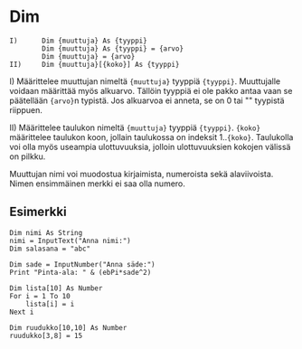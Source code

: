 <!--structure-->
Dim
===

```eppabasic
I)      Dim {muuttuja} As {tyyppi}
        Dim {muuttuja} As {tyyppi} = {arvo}
        Dim {muuttuja} = {arvo}
II)     Dim {muuttuja}[{koko}] As {tyyppi}
```

I) Määrittelee muuttujan nimeltä `{muuttuja}` tyyppiä `{tyyppi}`.
Muuttujalle voidaan määrittää myös alkuarvo.
Tällöin tyyppiä ei ole pakko antaa vaan se päätellään `{arvo}`n typistä.
Jos alkuarvoa ei anneta, se on 0 tai "" tyypistä riippuen.

II) Määrittelee taulukon nimeltä `{muuttuja}` tyyppiä `{tyyppi}`.
`{koko}` määrittelee taulukon koon, jollain taulukossa on indeksit 1..`{koko}`.
Taulukolla voi olla myös useampia ulottuvuuksia, jolloin ulottuvuuksien kokojen välissä on pilkku.

Muuttujan nimi voi muodostua kirjaimista, numeroista sekä alaviivoista.
Nimen ensimmäinen merkki ei saa olla numero.

Esimerkki
---------
```eppabasic
Dim nimi As String
nimi = InputText("Anna nimi:")
Dim salasana = "abc"

```
```eppabasic
Dim sade = InputNumber("Anna säde:")
Print "Pinta-ala: " & (ebPi*sade^2)

```
```eppabasic
Dim lista[10] As Number
For i = 1 To 10
    lista[i] = i
Next i

```
```eppabasic
Dim ruudukko[10,10] As Number
ruudukko[3,8] = 15

```
